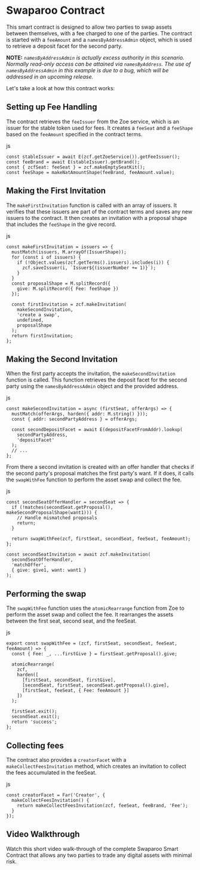 

Swaparoo Contract [​](#swaparoo-contract)
=========================================

This smart contract is designed to allow two parties to swap assets between themselves, with a fee charged to one of the parties. The contract is started with a `feeAmount` and a `namesByAddressAdmin` object, which is used to retrieve a deposit facet for the second party.

**NOTE:** *`namesByAddressAdmin` is actually excess authority in this scenario. Normally read-only access can be attained via `namesByAddress`. The use of `namesByAddressAdmin` in this example is due to a bug, which will be addressed in an upcoming release.*

Let's take a look at how this contract works:

Setting up Fee Handling [​](#setting-up-fee-handling)
-----------------------------------------------------

The contract retrieves the `feeIssuer` from the Zoe service, which is an issuer for the stable token used for fees. It creates a `feeSeat` and a `feeShape` based on the `feeAmount` specified in the contract terms.

js
```
const stableIssuer = await E(zcf.getZoeService()).getFeeIssuer();
const feeBrand = await E(stableIssuer).getBrand();
const { zcfSeat: feeSeat } = zcf.makeEmptySeatKit();
const feeShape = makeNatAmountShape(feeBrand, feeAmount.value);
```

Making the First Invitation [​](#making-the-first-invitation)
-------------------------------------------------------------

The `makeFirstInvitation` function is called with an array of issuers. It verifies that these issuers are part of the contract terms and saves any new issuers to the contract. It then creates an invitation with a proposal shape that includes the `feeShape` in the give record.

js
```
const makeFirstInvitation = issuers => {
  mustMatch(issuers, M.arrayOf(IssuerShape));
  for (const i of issuers) {
    if (!Object.values(zcf.getTerms().issuers).includes(i)) {
      zcf.saveIssuer(i, `Issuer${(issuerNumber += 1)}`);
    }
  }
  const proposalShape = M.splitRecord({
    give: M.splitRecord({ Fee: feeShape })
  });

  const firstInvitation = zcf.makeInvitation(
    makeSecondInvitation,
    'create a swap',
    undefined,
    proposalShape
  );
  return firstInvitation;
};
```

Making the Second Invitation [​](#making-the-second-invitation)
---------------------------------------------------------------

When the first party accepts the invitation, the `makeSecondInvitation` function is called. This function retrieves the deposit facet for the second party using the `namesByAddressAdmin` object and the provided address.

js
```
const makeSecondInvitation = async (firstSeat, offerArgs) => {
  mustMatch(offerArgs, harden({ addr: M.string() }));
  const { addr: secondPartyAddress } = offerArgs;

  const secondDepositFacet = await E(depositFacetFromAddr).lookup(
    secondPartyAddress,
    'depositFacet'
  );
  // ...
};
```

From there a second invitation is created with an offer handler that checks if the second party's proposal matches the first party's want. If it does, it calls the `swapWithFee` function to perform the asset swap and collect the fee.

js
```
const secondSeatOfferHandler = secondSeat => {
  if (!matches(secondSeat.getProposal(), makeSecondProposalShape(want1))) {
    // Handle mismatched proposals
    return;
  }

  return swapWithFee(zcf, firstSeat, secondSeat, feeSeat, feeAmount);
};

const secondSeatInvitation = await zcf.makeInvitation(
  secondSeatOfferHandler,
  'matchOffer',
  { give: give1, want: want1 }
);
```

Performing the swap [​](#performing-the-swap)
---------------------------------------------

The `swapWithFee` function uses the `atomicRearrange` function from Zoe to perform the asset swap and collect the fee. It rearranges the assets between the first seat, second seat, and the feeSeat.

js
```
export const swapWithFee = (zcf, firstSeat, secondSeat, feeSeat, feeAmount) => {
  const { Fee: _, ...firstGive } = firstSeat.getProposal().give;

  atomicRearrange(
    zcf,
    harden([
      [firstSeat, secondSeat, firstGive],
      [secondSeat, firstSeat, secondSeat.getProposal().give],
      [firstSeat, feeSeat, { Fee: feeAmount }]
    ])
  );

  firstSeat.exit();
  secondSeat.exit();
  return 'success';
};
```

Collecting fees [​](#collecting-fees)
-------------------------------------

The contract also provides a `creatorFacet` with a `makeCollectFeesInvitation` method, which creates an invitation to collect the fees accumulated in the feeSeat.

js
```
const creatorFacet = Far('Creator', {
  makeCollectFeesInvitation() {
    return makeCollectFeesInvitation(zcf, feeSeat, feeBrand, 'Fee');
  }
});
```

Video Walkthrough [​](#video-walkthrough)
-----------------------------------------

Watch this short video walk-through of the complete Swaparoo Smart Contract that allows any two parties to trade any digital assets with minimal risk.

